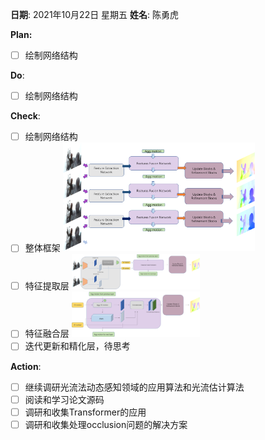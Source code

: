 **日期**: 2021年10月22日 星期五      **姓名**: 陈勇虎 

**Plan:**

- [ ] 绘制网络结构

**Do**:

- [ ] 绘制网络结构

**Check**:

- [ ] 绘制网络结构
- [ ] 整体框架
	<img src="./images/network1.png" style="zoom:30%;" />
- [ ] 特征提取层
	<img src="./images/network2.png" style="zoom:20%;" />
- [ ] 特征融合层
	<img src="./images/network3.png" style="zoom:20%;" />
- [ ] 迭代更新和精化层，待思考

**Action**:

- [ ] 继续调研光流法动态感知领域的应用算法和光流估计算法
- [ ] 阅读和学习论文源码
- [ ] 调研和收集Transformer的应用
- [ ] 调研和收集处理occlusion问题的解决方案
